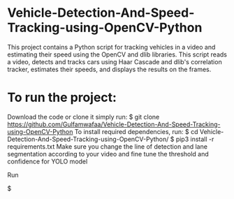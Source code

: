 # Vehicle-Detection-And-Speed-Tracking-using-OpenCV-Python
This project contains a Python script for tracking vehicles in a video and estimating their speed using the OpenCV and dlib libraries.
This script reads a video, detects and tracks cars using Haar Cascade and dlib's correlation tracker, estimates their speeds, and displays the results on the frames.  
# To run the project:
Download the code or clone it  simply run:
$ git clone https://github.com/Gulfamwafaa/Vehicle-Detection-And-Speed-Tracking-using-OpenCV-Python
To install required dependencies, run:
$ cd Vehicle-Detection-And-Speed-Tracking-using-OpenCV-Python/
$ pip3 install -r requirements.txt
Make sure you change the line of detection and lane segmentation according to your video and fine tune the threshold and confidence for YOLO model

Run

$
